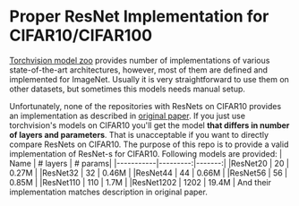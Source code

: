 # Proper ResNet Implementation for CIFAR10/CIFAR100
[Torchvision model zoo](https://github.com/pytorch/vision/tree/master/torchvision/models) provides number of implementations of various state-of-the-art architectures, however, most of them are defined and implemented for ImageNet.
Usually it is very straightforward to use them on other datasets, but sometimes this models needs manual setup.

Unfortunately, none of the repositories with ResNets on CIFAR10 provides an implementation as described in  [original paper](https://arxiv.org/abs/1512.03385). If you just use torchvision's models on CIFAR10 you'll get the model **that differs in number of layers and parameters**. That is unacceptable if you want to directly compare ResNets on CIFAR10.
The purpose of this repo is to provide a valid implementation of ResNet-s for CIFAR10. Following models are provided:
| Name      | # layers | # params|
|-----------|---------:|-------:|
|ResNet20   |    20    | 0.27M  |
|ResNet32   |    32    | 0.46M  |
|ResNet44   |    44    | 0.66M  |
|ResNet56   |    56    | 0.85M  |
|ResNet110  |   110    |  1.7M  |
|ResNet1202 |  1202    | 19.4M  |
And their implementation matches description in original paper.